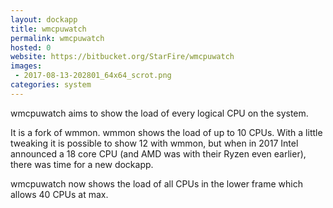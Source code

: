 ```yaml
---
layout: dockapp
title: wmcpuwatch
permalink: wmcpuwatch
hosted: 0
website: https://bitbucket.org/StarFire/wmcpuwatch
images:
 - 2017-08-13-202801_64x64_scrot.png
categories: system
---
```

wmcpuwatch aims to show the load of every logical CPU on the system.

It is a fork of wmmon. wmmon shows the load of up to 10 CPUs. With a little
tweaking it is possible to show 12 with wmmon, but when in 2017 Intel
announced a 18 core CPU (and AMD was with their Ryzen even earlier), there was
time for a new dockapp.

wmcpuwatch now shows the load of all CPUs in the lower frame which allows 40
CPUs at max.
